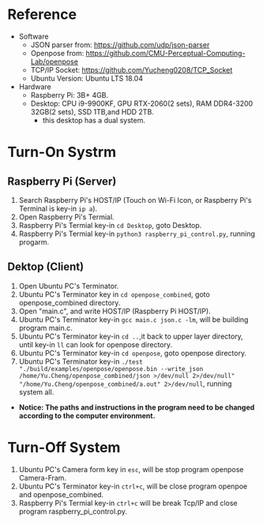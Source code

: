 # Reference
* Software
  * JSON parser from: <https://github.com/udp/json-parser> <br >
  * Openpose from: <https://github.com/CMU-Perceptual-Computing-Lab/openpose> <br >
  * TCP/IP Socket: <https://github.com/Yucheng0208/TCP_Socket> <br >
  * Ubuntu Version: Ubuntu LTS 18.04 <br >
* Hardware
  * Raspberry Pi: 3B+ 4GB. <br >
  * Desktop: CPU i9-9900KF, GPU RTX-2060(2 sets), RAM DDR4-3200 32GB(2 sets), SSD 1TB,and HDD 2TB.
    * this desktop has a dual system. <br >

# Turn-On Systrm
## Raspberry Pi (Server)
1. Search Raspberry Pi's HOST/IP (Touch on Wi-Fi Icon, or Raspberry Pi's Terminal is key-in `ip a`). <br >
2. Open Raspberry Pi's Termial. <br >
3. Raspberry Pi's Termial key-in `cd Desktop`, goto Desktop. <br >
4. Raspberry Pi's Termial key-in `python3 raspberry_pi_control.py`, running progarm. <br >

## Dektop (Client)
1. Open Ubuntu PC's Terminator.
2. Ubuntu PC's Terminator key in `cd openpose_combined`, goto openpose_combined directory. <br >
3. Open "main.c", and write HOST/IP (Raspberry Pi HOST/IP). <br >
4. Ubuntu PC's Terminator key-in `gcc main.c json.c -lm`, will be building program main.c. <br >
5. Ubuntu PC's Terminator key-in `cd ..`,it back to upper layer directory, until key-in `ll` can look for openpose directory. <br >
7. Ubuntu PC's Terminator key-in `cd openpose`, goto openpose directory. <br >
8. Ubuntu PC's Terminator key-in `./test "./build/examples/openpose/openpose.bin --write_json /home/Yu.Cheng/openpose_combined/json >/dev/null 2>/dev/null" "/home/Yu.Cheng/openpose_combined/a.out" 2>/dev/null`, running system all. <br >
* **Notice: The paths and instructions in the program need to be changed according to the computer environment.** <br >

# Turn-Off System
1. Ubuntu PC's Camera form key in `esc`, will be stop program openpose Camera-Fram. <br >
2. Ubuntu PC's Terminator key-in `ctrl+c`, will be close program openpoe and openpose_combined. <br >
3. Raspberry Pi's Termial key-in `ctrl+c` will be break Tcp/IP and close program raspberry_pi_control.py. <br >

   